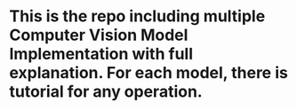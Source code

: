 # This is the repo including multiple Computer Vision Model Implementation with full explanation. For each model, there is tutorial for any operation.
